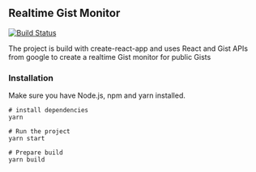 ## Realtime Gist Monitor

[![Build Status](https://travis-ci.com/vinitkumar/gist-browser.svg?branch=master)](https://travis-ci.com/vinitkumar/gist-browser)

The project is build with create-react-app and uses React and Gist APIs from google to create a realtime Gist monitor for public Gists

### Installation

Make sure you have Node.js, npm and yarn installed.

```
# install dependencies
yarn

# Run the project
yarn start

# Prepare build
yarn build
```
